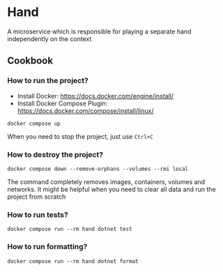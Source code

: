 # Hand
A microservice which is responsible for playing a separate hand independently on the context

## Cookbook

### How to run the project?
- Install Docker: https://docs.docker.com/engine/install/
- Install Docker Compose Plugin: https://docs.docker.com/compose/install/linux/

```shell
docker compose up
```
When you need to stop the project, just use `Ctrl+C`

### How to destroy the project?
```shell
docker compose down --remove-orphans --volumes --rmi local
```
The command completely removes images, containers, volumes and networks.
It might be helpful when you need to clear all data and run the project from scratch

### How to run tests?
```shell
docker compose run --rm hand dotnet test
```

### How to run formatting?
```shell
docker compose run --rm hand dotnet format
```
